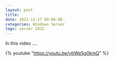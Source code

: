 ```yaml
---
layout: post
title: 
date: 2022-12-17 09:00:00
categories: Windows Server
tags: server 2022
---
```


In this video ....

{% youtube "https://youtu.be/yttWe5g0kmQ" %}

